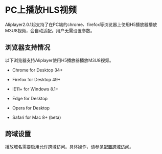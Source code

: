 PC上播放HLS视频 
===============================

Aliplayer2.0.1起支持了在PC端的chrome、firefox等浏览器上使用H5播放器播放M3U8视频，会自动适配，用户无需设置参数。

浏览器支持情况 
----------------------------

以下浏览器支持Aliplayer使用H5播放器播放M3U8视频。

* Chrome for Desktop 34+

  

* Firefox for Desktop 49+

  

* IE11+ for Windows 8.1+

  

* Edge for Desktop

  

* Opera for Desktop

  

* Safari for Mac 8+ (beta)

  




跨域设置 
-------------------------

播放域名需要启用允许跨域访问。具体操作，请参见[配置](/intl.zh-CN/播放器SDK/Web播放器/更多功能介绍/配置跨域访问.md)[跨域访问](/intl.zh-CN/播放器SDK/Web播放器/更多功能介绍/配置跨域访问.md)。
